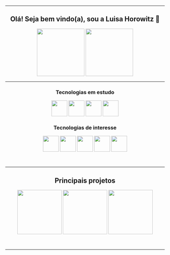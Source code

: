 <div align="center">
  
  <hr>
  
  <h2> Olá! Seja bem vindo(a), sou a Luisa Horowitz 🥰 </h2>
  <img height="150em" src="https://github-readme-stats.vercel.app/api?username=luhoro&hide=issues,prs&count_private=true&show_icons=true&theme=radical"> <img height="150em"  src="https://github-readme-stats.vercel.app/api/top-langs/?username=luhoro&layout=compact&theme=radical">
  
  <hr>
  
  <h3> Tecnologias em estudo </h3>
  <img height="50px" width="50px" src="https://cdn.jsdelivr.net/gh/devicons/devicon/icons/html5/html5-plain-wordmark.svg" />
  <img height="50px" width="50px" src="https://cdn.jsdelivr.net/gh/devicons/devicon/icons/css3/css3-plain-wordmark.svg" />
  <img height="50px" width="50px" src="https://cdn.jsdelivr.net/gh/devicons/devicon/icons/sass/sass-original.svg" />
  <img height="50px" width="50px" src="https://cdn.jsdelivr.net/gh/devicons/devicon/icons/javascript/javascript-plain.svg" />
  
  <h3> Tecnologias de interesse </h3>
  <img height="50px" width="50px" src="https://cdn.jsdelivr.net/gh/devicons/devicon/icons/bootstrap/bootstrap-plain-wordmark.svg" />
  <img height="50px" width="50px" src="https://cdn.jsdelivr.net/gh/devicons/devicon/icons/tailwindcss/tailwindcss-plain.svg" />
  <img height="50px" width="50px" src="https://cdn.jsdelivr.net/gh/devicons/devicon/icons/typescript/typescript-plain.svg" />
  <img height="50px" width="50px" src="https://cdn.jsdelivr.net/gh/devicons/devicon/icons/nodejs/nodejs-plain.svg" />
  <img height="50px" width="50px" src="https://cdn.jsdelivr.net/gh/devicons/devicon/icons/react/react-original-wordmark.svg" />
  
  <br><hr>
  
  <h2> Principais projetos </h3>
  <img height="140em" src="https://github-readme-stats.vercel.app/api/pin/?username=luhoro&repo=shortakes&theme=radical"> 
  <img height="140em" src="https://github-readme-stats.vercel.app/api/pin/?username=luhoro&repo=habit-tracker&theme=radical">
  <img height="140em" src="https://github-readme-stats.vercel.app/api/pin/?username=luhoro&repo=barbershop&theme=radical"> 
 
  <br><hr>
  
</div>




